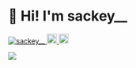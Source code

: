 # 👋 Hi! I'm sackey__

<p align="left"> 
  <a href="https://github.com/sackey-g/sackey__/">
    <img src="https://komarev.com/ghpvc/?username=sackey-g" alt="sackey__" />
  </a>
  <a href="http://twitter.com/yutkat">
    <img height="20" src="https://img.shields.io/twitter/follow/sackey__?label=Twitter&logo=twitter&style=flat" />
  </a>
  <a href="https://github.com/yutkat">
    <img height="20" src="https://img.shields.io/github/followers/sackey-g?label=follow&logo=github&style=flat" />
  </a>
</p>

![](https://github-profile-summary-cards.vercel.app/api/cards/profile-details?username=sackey-g&theme=vue) 
